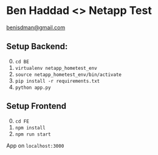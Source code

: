 # Ben Haddad <> Netapp Test
benisdman@gmail.com

## Setup Backend:

0. `cd BE`
1. `virtualenv netapp_hometest_env`
2. `source netapp_hometest_env/bin/activate`
3. `pip install -r requirements.txt`
4. `python app.py`


## Setup Frontend
0. `cd FE`
1. `npm install`
2. `npm run start`

App on `localhost:3000`